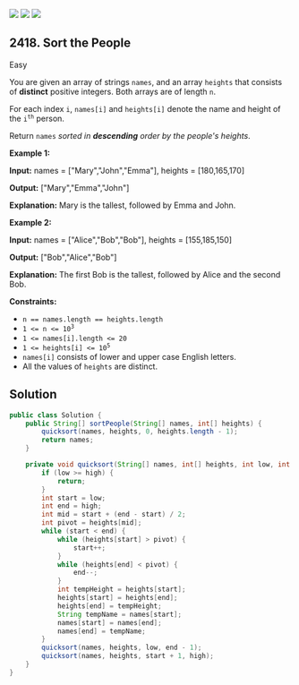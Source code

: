 [![](https://img.shields.io/github/stars/javadev/LeetCode-in-Java?label=Stars&style=flat-square)](https://github.com/javadev/LeetCode-in-Java)
[![](https://img.shields.io/github/forks/javadev/LeetCode-in-Java?label=Fork%20me%20on%20GitHub%20&style=flat-square)](https://github.com/javadev/LeetCode-in-Java/fork)
[![](https://img.shields.io/badge/-LeetCode%20in%20Kotlin-blue?style=flat-square)](https://github.com/javadev/LeetCode-in-Kotlin)

## 2418\. Sort the People

Easy

You are given an array of strings `names`, and an array `heights` that consists of **distinct** positive integers. Both arrays are of length `n`.

For each index `i`, `names[i]` and `heights[i]` denote the name and height of the <code>i<sup>th</sup></code> person.

Return `names` _sorted in **descending** order by the people's heights_.

**Example 1:**

**Input:** names = ["Mary","John","Emma"], heights = [180,165,170]

**Output:** ["Mary","Emma","John"]

**Explanation:** Mary is the tallest, followed by Emma and John. 

**Example 2:**

**Input:** names = ["Alice","Bob","Bob"], heights = [155,185,150]

**Output:** ["Bob","Alice","Bob"]

**Explanation:** The first Bob is the tallest, followed by Alice and the second Bob. 

**Constraints:**

*   `n == names.length == heights.length`
*   <code>1 <= n <= 10<sup>3</sup></code>
*   `1 <= names[i].length <= 20`
*   <code>1 <= heights[i] <= 10<sup>5</sup></code>
*   `names[i]` consists of lower and upper case English letters.
*   All the values of `heights` are distinct.

## Solution

```java
public class Solution {
    public String[] sortPeople(String[] names, int[] heights) {
        quicksort(names, heights, 0, heights.length - 1);
        return names;
    }

    private void quicksort(String[] names, int[] heights, int low, int high) {
        if (low >= high) {
            return;
        }
        int start = low;
        int end = high;
        int mid = start + (end - start) / 2;
        int pivot = heights[mid];
        while (start < end) {
            while (heights[start] > pivot) {
                start++;
            }
            while (heights[end] < pivot) {
                end--;
            }
            int tempHeight = heights[start];
            heights[start] = heights[end];
            heights[end] = tempHeight;
            String tempName = names[start];
            names[start] = names[end];
            names[end] = tempName;
        }
        quicksort(names, heights, low, end - 1);
        quicksort(names, heights, start + 1, high);
    }
}
```